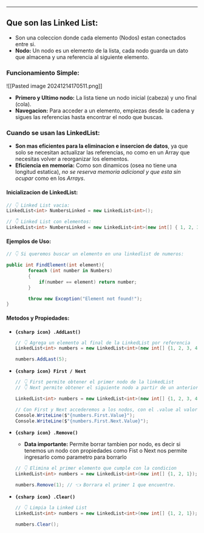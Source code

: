 
---
## Que son las Linked List:
- Son una coleccion donde cada elemento (Nodos) estan conectados entre si.
- **Nodo:** Un nodo es un elemento de la lista, cada nodo guarda un dato que almacena y una referencia al siguiente elemento.

### Funcionamiento Simple:

![[Pasted image 20241214170511.png]]

- **Primero y Ultimo nodo:** La lista tiene un nodo inicial (cabeza) y uno final (cola).
- **Navegacion:** Para acceder a un elemento, empiezas desde la cadena y sigues las referencias hasta encontrar el nodo que buscas.
### Cuando se usan las LinkedList:
- **Son mas eficientes para la eliminacion e insercion de datos**, ya que solo se necesitan actualizar las referencias, no como en un Array que necesitas volver a reorganizar los elementos. 
- **Eficiencia en memoria:** Como son dinamicos (osea no tiene una longitud estatica), *no se reserva memoria adicional y que esta sin ocupar* como en los *Arrays*.

#### Inicializacion de LinkedList:

```csharp
// 👇 Linked List vacia:
LinkedList<int> NumbersLinked = new LinkedList<int>();

// 👇 Linked List con elementos:
LinkedList<int> NumbersLinked = new LinkedList<int>(new int[] { 1, 2, 3 });
```

#### Ejemplos de Uso:
```csharp
// 👇 Si queremos buscar un elemento en una linkedlist de numeros:

public int FindElement(int element){
        foreach (int number in Numbers)
        {
            if(number == element) return number;
        }

        throw new Exception("Element not found!");
}
```

#### Metodos y Propiedades:
- **`{csharp icon} .AddLast()`**
	```csharp
	// 👇 Agrega un elemento al final de la LinkedList por referencia
	LinkedList<int> numbers = new LinkedList<int>(new int[] {1, 2, 3, 4});
	
	numbers.AddLast(5);
	```

- **`{csharp icon} First / Next`**
	```csharp
	// 👇 First permite obtener el primer nodo de la linkedList
	// 👇 Next permite obtener el siguiente nodo a partir de un anterior
	
	LinkedList<int> numbers = new LinkedList<int>(new int[] {1, 2, 3, 4});

	// Con First y Next accederemos a los nodos, con el .value al valor
	Console.WriteLine($"{numbers.First.Value}");
	Console.WriteLine($"{numbers.First.Next.Value}");
	```

- **`{csharp icon} .Remove()`**
	- **Data importante:** Permite borrar tambien por nodo, es decir si tenemos un nodo con propiedades como Fist o Next nos permite ingresarlo como parametro para borrarlo
	```csharp
	// 👇 Elimina el primer elemento que cumple con la condicion
	LinkedList<int> numbers = new LinkedList<int>(new int[] {1, 2, 1});
	
	numbers.Remove(1); // 👈 Borrara el primer 1 que encuentre.
	```

- **`{csharp icon} .Clear()`**
	```csharp
	// 👇 Limpia la Linked List
	LinkedList<int> numbers = new LinkedList<int>(new int[] {1, 2, 1});

	numbers.Clear();
	```





